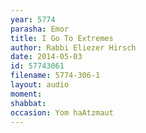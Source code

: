 ```yaml
---
year: 5774
parasha: Emor
title: I Go To Extremes 
author: Rabbi Eliezer Hirsch
date: 2014-05-03
id: 57743061
filename: 5774-306-1
layout: audio
moment: 
shabbat: 
occasion: Yom haAtzmaut
---
```

